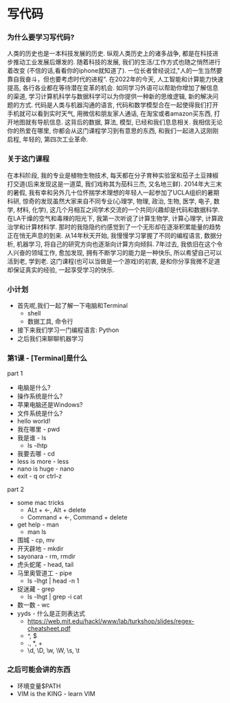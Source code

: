 # 写代码

### 为什么要学习写代码?
人类的历史也是一本科技发展的历史. 纵观人类历史上的诸多战争, 都是在科技进步推动工业发展后爆发的. 随着科技的发展, 我们的生活/工作方式也随之悄然进行着改变 (不信的话,看看你的iphone就知道了). 一位长者曾经说过,"人的一生当然要靠自我奋斗，但也要考虑时代的进程". 在2022年的今天, 人工智能和计算能力快速提高, 各行各业都在等待潜在变革的机会. 如同学习外语可以帮助你增加了解信息的渠道, 学习计算机科学与数据科学可以为你提供一种新的思维逻辑, 新的解决问题的方式. 代码是人类与机器沟通的语言, 代码和数学模型合在一起使得我们打开手机就可以看到实时天气, 用微信和朋友家人通话, 在淘宝或者amazon买东西, 打开地图就有导航信息. 这背后的数据, 算法, 模型, 已经和我们息息相关. 我相信无论你的热爱在哪里, 你都会从这门课程学习到有意思的东西, 和我们一起进入这刚刚启程, 年轻的, 第四次工业革命.   

### 关于这门课程
在本科阶段, 我的专业是植物生物技术, 每天都在分子育种实验室和茄子土豆辣椒打交道(后来发现这是一道菜, 我们戏称其为茄科三杰, 又名地三鲜). 2014年大三末的暑假, 我有幸和另外几十位怀揣学术理想的年轻人一起参加了UCLA组织的暑期科研, 惊奇的发现虽然大家来自不同专业(心理学, 物理, 政治, 生物, 医学, 电子, 数学, 材料, 化学), 这几个月相互之间学术交流的一个共同兴趣却是代码和数据科学. 在LA干燥的空气和毒辣的阳光下, 我第一次听说了计算生物学, 计算心理学, 计算政治学和计算材料学. 那时的我隐隐约约感觉到了一个无形却在逐渐积累能量的趋势正在悄无声息的到来. 从14年秋天开始, 我慢慢学习掌握了不同的编程语言, 数据分析, 机器学习, 将自己的研究方向也逐渐向计算方向倾斜. 7年过去, 我依旧在这个令人兴奋的领域工作, 愈加发现, 拥有不断学习的能力是一种快乐, 所以希望自己可以活到老, 学到老. 这门课程(也可以当做是一个游戏)的初衷, 是和你分享我微不足道却保证真实的经验, 一起享受学习的快乐. 


### 小计划
* 首先呢,我们一起了解一下电脑和Terminal
    + shell
    + 数据工具, 命令行
* 接下来我们学习一门编程语言: Python
* 之后我们来聊聊机器学习


### 第1课 - [Terminal]是什么

part 1

* 电脑是什么?
* 操作系统是什么?
* 苹果电脑还是Windows?
* 文件系统是什么?
* hello world!
* 我在哪里 - pwd
* 我是谁 - ls
    + ls -lhtp
* 我要去哪 - cd
* less is more - less
* nano is huge - nano
* exit - q or ctrl-z

part 2

* some mac tricks 
    + ALt + <-, Alt + delete
    + Command + <-, Command + delete
* get help - man
    + man ls
* 围城 - cp, mv
* 开天辟地 - mkdir
* sayonara - rm, rmdir
* 虎头蛇尾 - head, tail
* 马里奥管道工 - pipe
    + ls -lhgt | head -n 1
* 捉迷藏 - grep
    + ls -lhgt | grep -i cat
* 数一数 - wc
* yyds - 什么是正则表达式
    + https://web.mit.edu/hackl/www/lab/turkshop/slides/regex-cheatsheet.pdf
    + ^, $
    + ., *, +
    + \d, \D, \w, \W, \s, \t



### 之后可能会讲的东西
* 环境变量$PATH
* VIM is the KING - learn VIM
